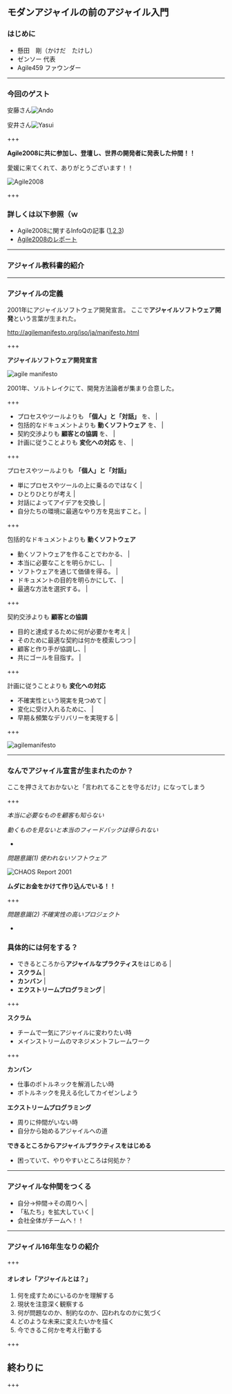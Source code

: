 ## モダンアジャイルの前のアジャイル入門

### はじめに

* 懸田　剛（かけだ　たけし）
* ゼンソー 代表
* Agile459 ファウンダー

---

### 今回のゲスト

安藤さん![Ando](https://c.s-microsoft.com/ja-jp/CMSImages/img_do01_01.png?version=33c7a70c-01ad-61ed-2d42-a1a0816b266b)

安井さん![Yasui](http://xpjug.com/wp-content/uploads/2015/09/yattom8.png)

+++

**Agile2008に共に参加し、登壇し、世界の開発者に発表した仲間！！**

愛媛に来てくれて、ありがとうございます！！

![Agile2008](https://u214375.dl.dropboxusercontent.com/u/214375/images/agile2008_photo.png)

+++

### 詳しくは以下参照（ｗ ###

* Agile2008に関するInfoQの記事 ([1](https://www.infoq.com/jp/articles/agile2008_teamgoyattom_1),[2](
https://www.infoq.com/jp/articles/agile2008_teamgoyattom_2),[3](https://www.infoq.com/jp/articles/agile2008_teamgoyattom_3))
* [Agile2008のレポート](https://www.slideshare.net/kkd/xp2008-agile20082-presentation)

---

### アジャイル教科書的紹介

---

### アジャイルの定義

2001年にアジャイルソフトウェア開発宣言。
ここで**アジャイルソフトウェア開発**という言葉が生まれた。

 http://agilemanifesto.org/iso/ja/manifesto.html

+++

**アジャイルソフトウェア開発宣言**

![agile manifesto](https://image.slidesharecdn.com/briefhistoryofagilemovement-160227022652/95/5-8-638.jpg?cb=1456548455)

2001年、ソルトレイクにて、開発方法論者が集まり合意した。

+++

- プロセスやツールよりも **「個人」と「対話」** を、 |
- 包括的なドキュメントよりも **動くソフトウェア** を、 |
- 契約交渉よりも **顧客との協調** を、 |
- 計画に従うことよりも **変化への対応** を、 |

+++

プロセスやツールよりも **「個人」と「対話」**

- 単にプロセスやツールの上に乗るのではなく |
- ひとりひとりが考え |
- 対話によってアイデアを交換し |
- 自分たちの環境に最適なやり方を見出すこと。|

+++

包括的なドキュメントよりも **動くソフトウェア**

- 動くソフトウェアを作ることでわかる、 |
- 本当に必要なことを明らかにし、 |
- ソフトウェアを通じて価値を得る。 |
- ドキュメントの目的を明らかにして、 |
- 最適な方法を選択する。 |

+++

契約交渉よりも **顧客との協調**

- 目的と達成するために何が必要かを考え |
- そのために最適な契約は何かを模索しつつ |
- 顧客と作り手が協調し、|
- 共にゴールを目指す。 |

+++

計画に従うことよりも **変化への対応**

- 不確実性という現実を見つめて |
- 変化に受け入れるために、 |
- 早期＆頻繁なデリバリーを実現する |

+++



![agilemanifesto](https://u214375.dl.dropboxusercontent.com/u/214375/images/agilemanifesto_bigpicture.png)

---

### なんでアジャイル宣言が生まれたのか？

ここを押さえておかないと「言われてることを守るだけ」になってしまう

+++

*本当に必要なものを顧客も知らない*

*動くものを見ないと本当のフィードバックは得られない*

*

*問題意識(1) 使われないソフトウェア*

![CHAOS Report 2001](https://agileexecutive.files.wordpress.com/2009/01/the-standish-group-2002-report.png?w=466&h=387)

**ムダにお金をかけて作り込んでいる！！**

+++

*問題意識(2) 不確実性の高いプロジェクト*



*

### 具体的には何をする？

* できるところから**アジャイルなプラクティス**をはじめる |
* **スクラム** |
* **カンバン** |
* **エクストリームプログラミング** |

+++

**スクラム**

* チームで一気にアジャイルに変わりたい時
* メインストリームのマネジメントフレームワーク

+++

**カンバン**

* 仕事のボトルネックを解消したい時
* ボトルネックを見える化してカイゼンしよう

**エクストリームプログラミング**

* 周りに仲間がいない時
* 自分から始めるアジャイルへの道

**できるところからアジャイルプラクティスをはじめる**

* 困っていて、やりやすいところは何処か？

---

### アジャイルな仲間をつくる

* 自分→仲間→その周りへ |
* 「私たち」を拡大していく |
* 会社全体がチームへ！！

---

### アジャイル16年生なりの紹介

+++

#### オレオレ「アジャイルとは？」

1. 何を成すためにいるのかを理解する
2. 現状を注意深く観察する
3. 何が問題なのか、制約なのか、囚われなのかに気づく
4. どのような未来に変えたいかを描く
5. 今できるこ何かを考え行動する

+++



## 終わりに
+++
